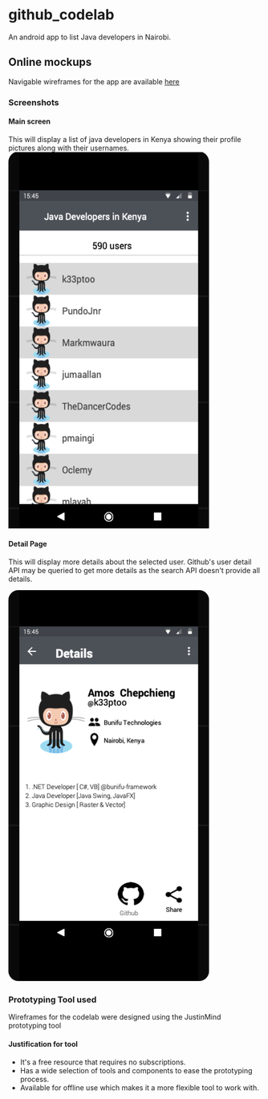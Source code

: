 # github_codelab
An android app to list Java developers in Nairobi.

## Online mockups
Navigable wireframes for the app are available [here](https://www.justinmind.com/usernote/tests/39795439/39821490/39821492/index.html)

### Screenshots
#### Main screen
This will display a list of java developers in Kenya showing their profile pictures along with their usernames.
<img src="wireframes/Main_Page.png" alt="Profile" height="750px" width="400px"/>

#### Detail Page
This will display more details about the selected user. Github's user detail API may be queried to get more details as the search API doesn't provide all details.

<img src="wireframes/Profile.png" alt="Profile" height="780px" width="400px"/>


### Prototyping Tool used
Wireframes for the codelab were designed using the JustinMind prototyping tool

#### Justification for tool
- It's a free resource that requires no subscriptions.
- Has a wide selection of tools and components to ease the prototyping process.
- Available for offline use which makes it a more flexible tool to work with.

